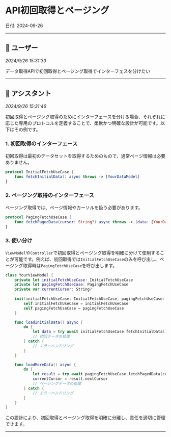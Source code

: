# API初回取得とページング

日付: 2024-09-26

---

## 👤 ユーザー
*2024/9/26 15:31:33*

データ取得APIで初回取得とページング取得でインターフェスを分けたい

---

## 🤖 アシスタント
*2024/9/26 15:31:46*

初回取得とページング取得のためにインターフェースを分ける場合、それぞれに応じた専用のプロトコルを定義することで、柔軟かつ明確な設計が可能です。以下はその例です。

### 1. 初回取得のインターフェース
初回取得は最初のデータセットを取得するためのもので、通常ページ情報は必要ありません。

```swift
protocol InitialFetchUseCase {
    func fetchInitialData() async throws -> [YourDataModel]
}
```

### 2. ページング取得のインターフェース
ページング取得では、ページ情報やカーソルを扱う必要があります。

```swift
protocol PagingFetchUseCase {
    func fetchPagedData(cursor: String?) async throws -> (data: [YourDataModel], nextCursor: String?)
}
```

### 3. 使い分け
`ViewModel`や`Controller`で初回取得とページング取得を明確に分けて使用することが可能です。例えば、初回取得では`InitialFetchUseCase`のみを呼び出し、ページング取得時は`PagingFetchUseCase`を呼び出します。

```swift
class YourViewModel {
    private let initialFetchUseCase: InitialFetchUseCase
    private let pagingFetchUseCase: PagingFetchUseCase
    private var currentCursor: String?
    
    init(initialFetchUseCase: InitialFetchUseCase, pagingFetchUseCase: PagingFetchUseCase) {
        self.initialFetchUseCase = initialFetchUseCase
        self.pagingFetchUseCase = pagingFetchUseCase
    }

    func loadInitialData() async {
        do {
            let data = try await initialFetchUseCase.fetchInitialData()
            // 初回データの処理
        } catch {
            // エラーハンドリング
        }
    }

    func loadMoreData() async {
        do {
            let result = try await pagingFetchUseCase.fetchPagedData(cursor: currentCursor)
            currentCursor = result.nextCursor
            // ページングデータの処理
        } catch {
            // エラーハンドリング
        }
    }
}
```

この設計により、初回取得とページング取得を明確に分離し、責任を適切に管理できます。

---
